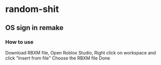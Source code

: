 # random-shit

## OS sign in remake
### How to use
Download RBXM file,
Open Roblox Studio,
Right click on workspace and click "Insert from file"
Choose the RBXM file
Done
